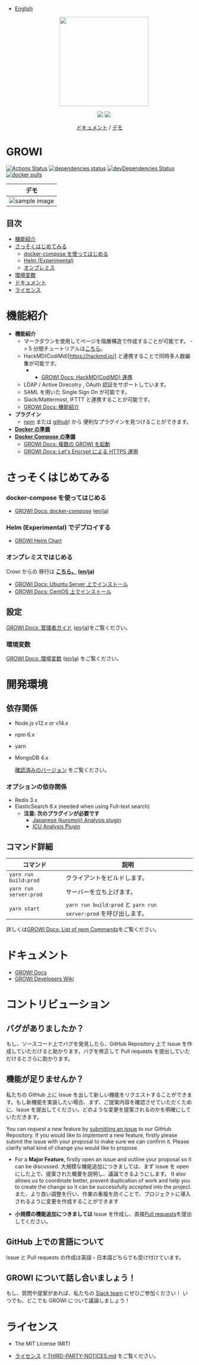 - [English](./README.md)
  <p align="center">
    <a href="https://growi.org">
      <img src="https://user-images.githubusercontent.com/1638767/38254268-d4476bbe-3793-11e8-964c-8865d690baff.png" width="240px">
    </a>
  </p>
  <p align="center">
    <a href="https://github.com/weseek/growi/releases/latest"><img src="https://img.shields.io/github/release/weseek/growi.svg"></a>
    <a href="https://growi-slackin.weseek.co.jp/"><img src="https://growi-slackin.weseek.co.jp/badge.svg"></a>
  </p>

<p align="center">
  <a href="https://docs.growi.org">ドキュメント</a> / <a href="https://demo.growi.org">デモ</a>
</p>

# GROWI

[![Actions Status](https://github.com/weseek/growi/workflows/Node%20CI/badge.svg)](https://github.com/weseek/growi/actions)
[![dependencies status](https://david-dm.org/weseek/growi.svg)](https://david-dm.org/weseek/growi)
[![devDependencies Status](https://david-dm.org/weseek/growi/dev-status.svg)](https://david-dm.org/weseek/growi?type=dev)
[![docker pulls](https://img.shields.io/docker/pulls/weseek/growi.svg)](https://hub.docker.com/r/weseek/growi/)

|                                                         デモ                                                          |
| :-------------------------------------------------------------------------------------------------------------------: |
| ![sample image](https://user-images.githubusercontent.com/42988650/70600974-6b29cc80-1c34-11ea-94ef-33c39c6a00dc.gif) |

## 目次

- [機能紹介](#機能紹介)
- [さっそくはじめてみる](#さっそくはじめてみる)
  - [docker-compose を使ってはじめる](#docker-compose-を使ってはじめる)
  - [Helm (Experimental)](#Helm-Experimental-でデプロイする)
  - [オンプレミス](#オンプレミスではじめる)
- [環境変数](#環境変数)
- [ドキュメント](#ドキュメント)
- [ライセンス](#ライセンス)

# 機能紹介

- **機能紹介**
  - マークダウンを使用してページを階層構造で作成することが可能です。 -> 5 分間チュートリアルは[こちら](https://docs.growi.org/en/guide/getting-started/five_minutes.html)。
  - HackMD(CodiMd)[https://hackmd.io/] と連携することで同時多人数編集が可能です。
    - - [GROWI Docs: HackMD(CodiMD) 連携](https://docs.growi.org/en/admin-guide/admin-cookbook/integrate-with-hackmd.html)
  - LDAP / Active Direcotry , OAuth 認証をサポートしています。
  - SAML を用いた Single Sign On が可能です。
  - Slack/Mattermost, IFTTT と連携することが可能です。
  - [GROWI Docs: 機能紹介](https://docs.growi.org/en/guide/features/page_layout.html)
- **プラグイン**
  - [npm](https://www.npmjs.com/browse/keyword/growi-plugin) または [github](https://github.com/search?q=topic%3Agrowi-plugin)! から 便利なプラグインを見つけることができます。
- **[Docker の準備][dockerhub]**
- **[Docker Compose の準備][docker-compose]**
  - [GROWI Docs: 複数の GROWI を起動](https://docs.growi.org/en/admin-guide/admin-cookbook/multi-app.html)
  - [GROWI Docs: Let's Encrypt による HTTPS 運用](https://docs.growi.org/en/admin-guide/admin-cookbook/lets-encrypt.html)

# さっそくはじめてみる

### docker-compose を使ってはじめる

- [GROWI Docs: docker-compose](https://docs.growi.org/en/admin-guide/getting-started/docker-compose.html) ([en](https://docs.growi.org/en/admin-guide/getting-started/docker-compose.html)/[ja](https://docs.growi.org/ja/admin-guide/getting-started/docker-compose.html))

### Helm (Experimental) でデプロイする

- [GROWI Helm Chart](https://github.com/weseek/helm-charts/tree/master/charts/growi)

### オンプレミスではじめる

Crowi からの 移行は **[こちら。](https://docs.growi.org/en/admin-guide/migration-guide/from-crowi-onpremise.html) ([en](https://docs.growi.org/en/admin-guide/migration-guide/from-crowi-onpremise.html)/[ja](https://docs.growi.org/ja/admin-guide/migration-guide/from-crowi-onpremise.html))**

- [GROWI Docs: Ubuntu Server 上でインストール](https://docs.growi.org/en/admin-guide/getting-started/ubuntu-server.html)
- [GROWI Docs: CentOS 上でインストール](https://docs.growi.org/en/admin-guide/getting-started/centos.html)

## 設定

[GROWI Docs: 管理者ガイド](https://docs.growi.org/en/admin-guide/) ([en](https://docs.growi.org/en/admin-guide/)/[ja](https://docs.growi.org/ja/admin-guide/))をご覧ください。

### 環境変数

[GROWI Docs: 環境変数](https://docs.growi.org/en/admin-guide/admin-cookbook/env-vars.html) ([en](https://docs.growi.org/en/admin-guide/admin-cookbook/env-vars.html)/[ja](https://docs.growi.org/ja/admin-guide/admin-cookbook/env-vars.html)) をご覧ください。

# 開発環境

## 依存関係

- Node.js v12.x or v14.x
- npm 6.x
- yarn
- MongoDB 4.x

  <!-- 以下のリンクは存在しない -->

  [確認済みのバージョン](https://docs.growi.org/en/dev/startup/dev-env.html#set-up-node-js-environment) をご覧ください。

### オプションの依存関係

- Redis 3.x
- ElasticSearch 6.x (needed when using Full-text search)
  - **注意: 次のプラグインが必要です**
    - [Japanese (kuromoji) Analysis plugin](https://www.elastic.co/guide/en/elasticsearch/plugins/current/analysis-kuromoji.html)
    - [ICU Analysis Plugin](https://www.elastic.co/guide/en/elasticsearch/plugins/current/analysis-icu.html)

## コマンド詳細

| コマンド               | 説明                                                             |
| ---------------------- | ---------------------------------------------------------------- |
| `yarn run build:prod`  | クライアントをビルドします。                                     |
| `yarn run server:prod` | サーバーを立ち上げます。                                         |
| `yarn start`           | `yarn run build:prod` と `yarn run server:prod` を呼び出します。 |

<!-- 以下のリンクは存在しない -->

詳しくは[GROWI Docs: List of npm Commands](https://docs.growi.org/en/dev/startup-v2/launch.html#list-of-npm-commands)をご覧ください。

# ドキュメント

- [GROWI Docs](https://docs.growi.org/)
- [GROWI Developers Wiki](https://dev.growi.org/)

# コントリビューション

## バグがありましたか？

もし、ソースコード上でバグを発見したら、GitHub Repository 上で Issue を作成していただけると助かります。バグを修正して Pull requests を提出していただけるとさらに助かります。

## 機能が足りませんか？

私たちの GitHub 上に Issue を出して新しい機能をリクエストすることができます。もし新機能を実装したい場合、まず、ご提案内容を確認させていただくために、Issue を提出してください。どのような変更を提案されるのかを明確にしていただきます。

You can _request_ a new feature by [submitting an issue][issues] to our GitHub
Repository. If you would like to _implement_ a new feature, firstly please submit the issue with your proposal to make sure we can confirm it. Please clarify what kind of change you would like to propose.

- For a **Major Feature**, firstly open an issue and outline your proposal so it can be discussed.
  大規模な機能追加につきましては、まず Issue を open にした上で、提案された概要を説明し、議論できるようにします。
  It also allows us to coordinate better, prevent duplication of work and help you to create the change so it can be successfully accepted into the project.
  また、より良い調整を行い、作業の重複を防ぐことで、プロジェクトに導入されるように変更を作成することができます

- **小規模の機能追加につきましては** Issue を作成し、直接[Pull requests](pulls)を提出してください。

## GitHub 上での言語について

Issue と Pull requests の作成は英語・日本語どちらでも受け付けています。

## GROWI について話し合いましょう！

もし、質問や提案があれば、私たちの [Slack team](https://growi-slackin.weseek.co.jp/) にぜひご参加ください！
いつでも、どこでも GROWI について議論しましょう！

# ライセンス

- The MIT License (MIT)
- [ライセンス](https://github.com/weseek/growi/blob/master/LICENSE) と[THIRD-PARTY-NOTICES.md](https://github.com/weseek/growi/blob/master/THIRD-PARTY-NOTICES.md) をご覧ください。

  [crowi]: https://github.com/crowi/crowi
  [growi]: https://github.com/weseek/growi
  [issues]: https://github.com/weseek/growi/issues
  [pulls]: https://github.com/weseek/growi/pulls
  [dockerhub]: https://hub.docker.com/r/weseek/growi
  [docker-compose]: https://github.com/weseek/growi-docker-compose
